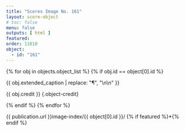 ```yaml
---
title: "Scores Image No. 161"
layout: score-object
# toc: false
menu: false
outputs: [ html ]
featured: 
order: 11610
object:
  - id: "161"
---
```


{% for obj in objects.object_list %}
{% if obj.id == object[0].id %}

{{ obj.extended_caption | replace: "¶", "\n\n" }}

{{ obj.credit }} {.object-credit}

{% endif %}
{% endfor %}

<div class="object-credit object-url is-print-only">

{{ publication.url }}image-index/{{ object[0].id }}/ {% if featured %}*{% endif %}

</div>
